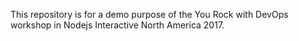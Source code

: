This repository is for a demo purpose of the You Rock with DevOps workshop in Nodejs Interactive North America 2017.
